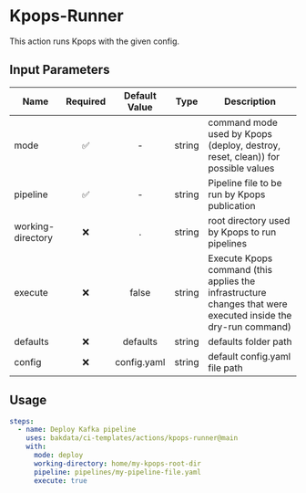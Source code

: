 # Kpops-Runner

This action runs Kpops with the given config.

## Input Parameters


| Name              | Required | Default Value |   Type   | Description                                                                                                   |
|-------------------|:--------:|:-------------:|:--------:|---------------------------------------------------------------------------------------------------------------|
| mode              |    ✅     |       -       |  string  | command mode used by Kpops (deploy, destroy, reset, clean)) for possible values                               |
| pipeline          |    ✅     |       -       |  string  | Pipeline file to be run by Kpops publication                                                                  |
| working-directory |    ❌     |       .       |  string  | root directory used by Kpops to run pipelines                                                                 |
| execute           |    ❌     |    	false     |  string  | Execute Kpops command (this applies the infrastructure changes that were executed inside the dry-run command) |
| defaults          |    ❌     |   defaults    |  string  | defaults folder path 														                                                                           |
| config            |    ❌     |  config.yaml  | string 	 | default config.yaml file path 			                                                                             |

## Usage

```yaml
steps:
  - name: Deploy Kafka pipeline
    uses: bakdata/ci-templates/actions/kpops-runner@main
    with:
      mode: deploy
      working-directory: home/my-kpops-root-dir
      pipeline: pipelines/my-pipeline-file.yaml
      execute: true
```

